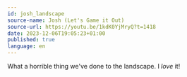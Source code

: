 ```yaml
---
id: josh_landscape
source-name: Josh (Let's Game it Out)
source-url: https://youtu.be/1kdK0YjMryQ?t=1418
date: 2023-12-06T19:05:23+01:00
published: true
language: en
---
```


What a horrible thing we've done to the landscape. I *love* it!
